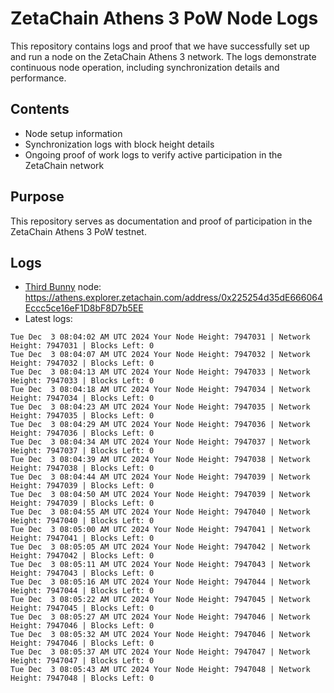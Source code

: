 # ZetaChain Athens 3 PoW Node Logs
This repository contains logs and proof that we have successfully set up and run a node on the ZetaChain Athens 3 network. The logs demonstrate continuous node operation, including synchronization details and performance.

## Contents
- Node setup information
- Synchronization logs with block height details
- Ongoing proof of work logs to verify active participation in the ZetaChain network

## Purpose
This repository serves as documentation and proof of participation in the ZetaChain Athens 3 PoW testnet.

## Logs

- [Third Bunny](https://thirdbunny.xyz/) node: https://athens.explorer.zetachain.com/address/0x225254d35dE666064Eccc5ce16eF1D8bF8D7b5EE
- Latest logs:
```
Tue Dec  3 08:04:02 AM UTC 2024 Your Node Height: 7947031 | Network Height: 7947031 | Blocks Left: 0
Tue Dec  3 08:04:07 AM UTC 2024 Your Node Height: 7947032 | Network Height: 7947032 | Blocks Left: 0
Tue Dec  3 08:04:13 AM UTC 2024 Your Node Height: 7947033 | Network Height: 7947033 | Blocks Left: 0
Tue Dec  3 08:04:18 AM UTC 2024 Your Node Height: 7947034 | Network Height: 7947034 | Blocks Left: 0
Tue Dec  3 08:04:23 AM UTC 2024 Your Node Height: 7947035 | Network Height: 7947035 | Blocks Left: 0
Tue Dec  3 08:04:29 AM UTC 2024 Your Node Height: 7947036 | Network Height: 7947036 | Blocks Left: 0
Tue Dec  3 08:04:34 AM UTC 2024 Your Node Height: 7947037 | Network Height: 7947037 | Blocks Left: 0
Tue Dec  3 08:04:39 AM UTC 2024 Your Node Height: 7947038 | Network Height: 7947038 | Blocks Left: 0
Tue Dec  3 08:04:44 AM UTC 2024 Your Node Height: 7947039 | Network Height: 7947039 | Blocks Left: 0
Tue Dec  3 08:04:50 AM UTC 2024 Your Node Height: 7947039 | Network Height: 7947039 | Blocks Left: 0
Tue Dec  3 08:04:55 AM UTC 2024 Your Node Height: 7947040 | Network Height: 7947040 | Blocks Left: 0
Tue Dec  3 08:05:00 AM UTC 2024 Your Node Height: 7947041 | Network Height: 7947041 | Blocks Left: 0
Tue Dec  3 08:05:05 AM UTC 2024 Your Node Height: 7947042 | Network Height: 7947042 | Blocks Left: 0
Tue Dec  3 08:05:11 AM UTC 2024 Your Node Height: 7947043 | Network Height: 7947043 | Blocks Left: 0
Tue Dec  3 08:05:16 AM UTC 2024 Your Node Height: 7947044 | Network Height: 7947044 | Blocks Left: 0
Tue Dec  3 08:05:22 AM UTC 2024 Your Node Height: 7947045 | Network Height: 7947045 | Blocks Left: 0
Tue Dec  3 08:05:27 AM UTC 2024 Your Node Height: 7947046 | Network Height: 7947046 | Blocks Left: 0
Tue Dec  3 08:05:32 AM UTC 2024 Your Node Height: 7947046 | Network Height: 7947046 | Blocks Left: 0
Tue Dec  3 08:05:37 AM UTC 2024 Your Node Height: 7947047 | Network Height: 7947047 | Blocks Left: 0
Tue Dec  3 08:05:43 AM UTC 2024 Your Node Height: 7947048 | Network Height: 7947048 | Blocks Left: 0
```

